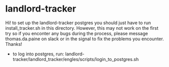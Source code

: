 # landlord-tracker

Hi! to set up the landlord-tracker postgres you should just have to run install_tracker.sh in this directory. However, this may not work on the first try so if you enconter any bugs during the process, please message thomas.da.paine on slack or in the signal to fix the problems you encounter. Thanks!


* to log into postgres, run: landlord-tracker/landlord_tracker/engles/scripts/login_to_postgres.sh